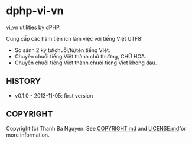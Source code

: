 dphp-vi-vn
==========
vi_vn utilities by dPHP.

Cung cấp các hàm tiện ích làm việc với tiếng Việt UTF8:

- So sánh 2 ký tự/chuỗi/từ/tên tiếng Việt.
- Chuyển chuỗi tiếng Việt thành chữ thường, CHỮ HOA.
- Chuyễn chuỗi tiếng Việt thành chuoi tieng Viet khong dau.


HISTORY
-------
* v0.1.0 - 2013-11-05: first version


COPYRIGHT
---------
Copyright (c) Thanh Ba Nguyen. See [COPYRIGHT.md](COPYRIGHT.md) and [LICENSE.md](LICENSE.md)for more information.
